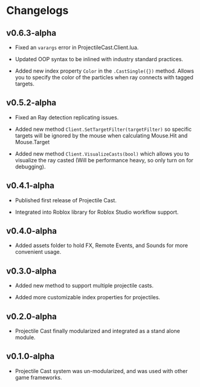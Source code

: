 # Changelogs

## v0.6.3-alpha

- Fixed an `varargs` error in ProjectileCast.Client.lua.

- Updated OOP syntax to be inlined with industry standard practices.

- Added new index property `Color` in the `.CastSingle({})` method. Allows you to specify the color of the particles when ray connects with tagged targets.

## v0.5.2-alpha

- Fixed an Ray detection replicating issues.

- Added new method `Client.SetTargetFilter(targetFilter)` so specific targets will be ignored by the mouse when calculating Mouse.Hit and Mouse.Target

- Added new method `Client.VisualizeCasts(bool)` which allows you to visualize the ray casted (Will be performance heavy, so only turn on for debugging).

## v0.4.1-alpha

- Published first release of Projectile Cast.

- Integrated into Roblox library for Roblox Studio workflow support.

## v0.4.0-alpha

- Added assets folder to hold FX, Remote Events, and Sounds for more convenient usage.

## v0.3.0-alpha

- Added new method to support multiple projectile casts.

- Added more customizable index properties for projectiles.

## v0.2.0-alpha

- Projectile Cast finally modularized and integrated as a stand alone module.

## v0.1.0-alpha

- Projectile Cast system was un-modularized, and was used with other game frameworks.
